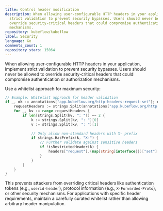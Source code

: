```yaml
---
title: Control header modification
description: When allowing user-configurable HTTP headers in your application, implement
  strict validation to prevent security bypasses. Users should never be allowed to
  override security-critical headers that could compromise authentication or authorization
  mechanisms.
repository: kubeflow/kubeflow
label: Security
language: Go
comments_count: 1
repository_stars: 15064
---
```


When allowing user-configurable HTTP headers in your application, implement strict validation to prevent security bypasses. Users should never be allowed to override security-critical headers that could compromise authentication or authorization mechanisms.

Use a whitelist approach for maximum security:

```go
// Example: Whitelist approach for header validation
if _, ok := annotations["app.kubeflow.org/http-headers-request-set"]; ok {
    requestHeaders := strings.Split(annotations["app.kubeflow.org/http-headers-request-set"], "\n")
    for _, kv := range requestHeaders {
        if len(strings.Split(kv, ": ")) == 2 {
            k := strings.Split(kv, ": ")[0]
            v := strings.Split(kv, ": ")[1]
            
            // Only allow non-standard headers with X- prefix
            if strings.HasPrefix(k, "X-") {
                // Further validate against sensitive headers
                if !isRestrictedHeader(k) {
                    headers["request"].(map[string]interface{})["set"].(map[string]interface{})[k] = v
                }
            }
        }
    }
}
```

This prevents attackers from overriding critical headers like authentication tokens (e.g., `userid-header`), protocol information (e.g., `X-Forwarded-Proto`), or other security mechanisms. For applications with specific header requirements, maintain a carefully curated whitelist rather than allowing arbitrary header manipulation.

